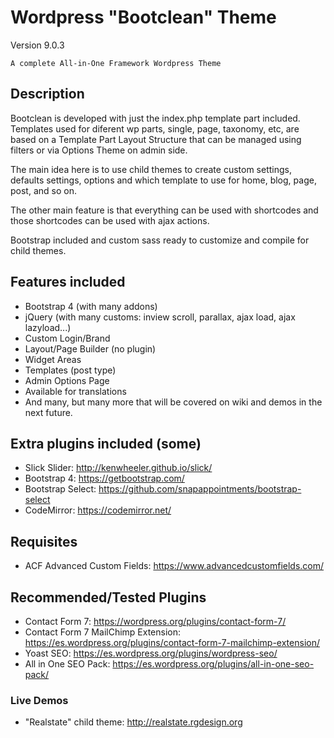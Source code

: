 # Wordpress "Bootclean" Theme

Version 9.0.3

```
A complete All-in-One Framework Wordpress Theme
```

## Description

Bootclean is developed with just the index.php template part included. Templates used for diferent wp parts, single, page, taxonomy, etc, are based on a Template Part Layout Structure that can be managed using filters or via Options Theme on admin side.

The main idea here is to use child themes to create custom settings, defaults settings, options and which template to use for home, blog, page, post, and so on.

The other main feature is that everything can be used with shortcodes and those shortcodes can be used with ajax actions.

Bootstrap included and custom sass ready to customize and compile for child themes.

## Features included

- Bootstrap 4 (with many addons)
- jQuery (with many customs: inview scroll, parallax, ajax load, ajax lazyload...)
- Custom Login/Brand
- Layout/Page Builder (no plugin)
- Widget Areas
- Templates (post type)
- Admin Options Page
- Available for translations
- And many, but many more that will be covered on wiki and demos in the next future.

## Extra plugins included (some)

- Slick Slider: http://kenwheeler.github.io/slick/
- Bootstrap 4: https://getbootstrap.com/
- Bootstrap Select: https://github.com/snapappointments/bootstrap-select
- CodeMirror: https://codemirror.net/

## Requisites 

- ACF Advanced Custom Fields: https://www.advancedcustomfields.com/

## Recommended/Tested Plugins

- Contact Form 7: https://wordpress.org/plugins/contact-form-7/
- Contact Form 7 MailChimp Extension: https://es.wordpress.org/plugins/contact-form-7-mailchimp-extension/
- Yoast SEO: https://es.wordpress.org/plugins/wordpress-seo/
- All in One SEO Pack: https://es.wordpress.org/plugins/all-in-one-seo-pack/

### Live Demos

- "Realstate" child theme: http://realstate.rgdesign.org